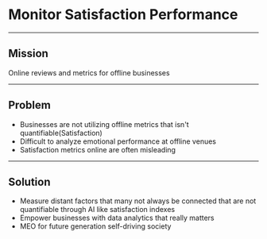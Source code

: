 # Monitor Satisfaction Performance

---

## Mission

Online reviews and metrics for offline businesses

---

## Problem

- Businesses are not utilizing offline metrics that isn't quantifiable(Satisfaction)
- Difficult to analyze emotional performance at offline venues
- Satisfaction metrics online are often misleading

---

## Solution

- Measure distant factors that many not always be connected that are not quantifiable through AI like satisfaction indexes
- Empower businesses with data analytics that really matters
- MEO for future generation self-driving society
